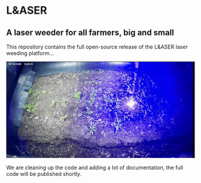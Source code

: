 # L&ASER

## A laser weeder for all farmers, big and small

This repository contains the full open-source release of the L&ASER laser weeding platform...

![Laser Weeding](./media/laser.gif)

We are cleaning up the code and adding a lot of documentation, the full code will be published shortly.